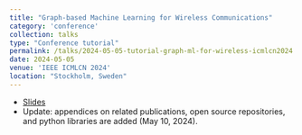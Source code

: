 ```yaml
---
title: "Graph-based Machine Learning for Wireless Communications"
category: 'conference'
collection: talks
type: "Conference tutorial"
permalink: /talks/2024-05-05-tutorial-graph-ml-for-wireless-icmlcn2024.html
date: 2024-05-05
venue: 'IEEE ICMLCN 2024'
location: "Stockholm, Sweden"
---
```



- [Slides](/files/icmlcn_2024_tutorial__ml4wireless.pdf)
- Update: appendices on related publications, open source repositories, and python libraries are added (May 10, 2024). 
